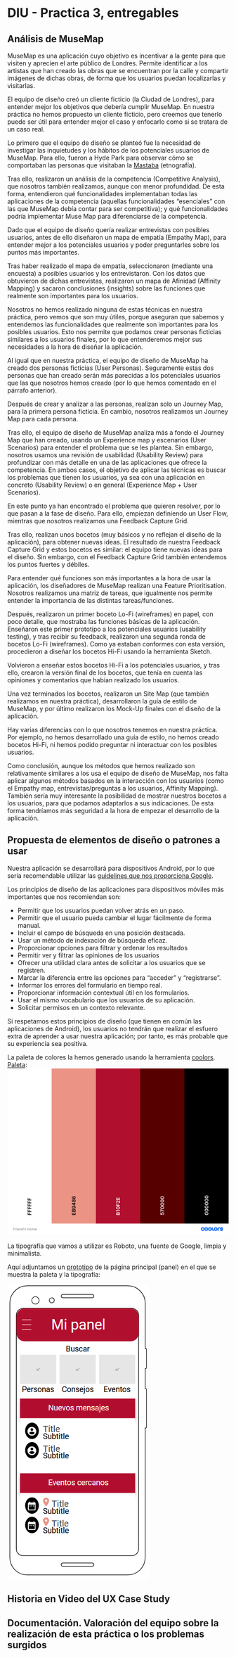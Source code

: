 # DIU - Practica 3, entregables

## Análisis de MuseMap   
MuseMap es una aplicación cuyo objetivo es incentivar a la gente para que visiten y aprecien el arte público de Londres. Permite identificar a los artistas que han creado las obras que se encuentran por la calle y compartir imágenes de dichas obras, de forma que los usuarios puedan localizarlas y visitarlas.

El equipo de diseño creó un cliente ficticio (la Ciudad de Londres), para entender mejor los objetivos que debería cumplir MuseMap. En nuestra práctica no hemos propuesto un cliente ficticio, pero creemos que tenerlo puede ser útil para entender mejor el caso y enfocarlo como si se tratara de un caso real.

Lo primero que el equipo de diseño se planteó fue la necesidad de investigar las inquietudes y los hábitos de los potenciales usuarios de MuseMap. Para ello, fueron a Hyde Park para observar cómo se comportaban las personas que visitaban la [Mastaba](https://www.royalparks.org.uk/parks/hyde-park/hyde-park-news/the-mastaba) (etnografía).

Tras ello, realizaron un análisis de la competencia (Competitive Analysis), que nosotros también realizamos, aunque con menor profundidad. De esta forma, entendieron qué funcionalidades implementaban todas las aplicaciones de la competencia (aquellas funcionalidades “esenciales” con las que MuseMap debía contar para ser competitiva); y qué funcionalidades podría implementar Muse Map para diferenciarse de la competencia.

Dado que el equipo de diseño quería realizar entrevistas con posibles usuarios, antes de ello diseñaron un mapa de empatía (Empathy Map), para entender mejor a los potenciales usuarios y poder preguntarles sobre los puntos más importantes.

Tras haber realizado el mapa de empatía, seleccionaron (mediante una encuesta) a posibles usuarios y los entrevistaron. Con los datos que obtuvieron de dichas entrevistas, realizaron un mapa de Afinidad (Affinity Mapping) y sacaron conclusiones (insights) sobre las funciones que realmente son importantes para los usuarios. 

Nosotros no hemos realizado ninguna de estas técnicas en nuestra práctica, pero vemos que son muy útiles, porque aseguran que sabemos y entendemos las funcionalidades que realmente son importantes para los posibles usuarios. Esto nos permite que podamos crear personas ficticias similares a los usuarios finales, por lo que entenderemos mejor sus necesidades a la hora de diseñar la aplicación.

Al igual que en nuestra práctica, el equipo de diseño de MuseMap ha creado dos personas ficticias (User Personas). Seguramente estas dos personas que han creado serán más parecidas a los potenciales usuarios que las que nosotros hemos creado (por lo que hemos comentado en el párrafo anterior).

Después de crear y analizar a las personas, realizan solo un Journey Map, para la primera persona ficticia. En cambio, nosotros realizamos un Journey Map para cada persona.

Tras ello, el equipo de diseño de MuseMap analiza más a fondo el Journey Map que han creado, usando un Experience map y escenarios (User Scenarios) para entender el problema que se les plantea. Sin embargo, nosotros usamos una revisión de usabilidad (Usability Review) para profundizar con más detalle en una de las aplicaciones que ofrece la competencia. En ambos casos, el objetivo de aplicar las técnicas es buscar los problemas que tienen los usuarios, ya sea con una aplicación en concreto (Usability Review) o en general (Experience Map + User Scenarios).

En este punto ya han encontrado el problema que quieren resolver, por lo que pasan a la fase de diseño. Para ello, empiezan definiendo un User Flow, mientras que nosotros realizamos una Feedback Capture Grid.

Tras ello, realizan unos bocetos (muy básicos y no reflejan el diseño de la aplicación), para obtener nuevas ideas. El resultado de nuestra Feedback Capture Grid y estos bocetos es similar: el equipo tiene nuevas ideas para el diseño. Sin embargo, con el Feedback Capture Grid también entendemos los puntos fuertes y débiles.

Para entender qué funciones son más importantes a la hora de usar la aplicación, los diseñadores de MuseMap realizan una Feature Prioritisation. Nosotros realizamos una matriz de tareas, que igualmente nos permite entender la importancia de las distintas tareas/funciones.

Después, realizaron un primer boceto Lo-Fi (wireframes) en papel, con poco detalle, que mostraba las funciones básicas de la aplicación. Enseñaron este primer prototipo a los potenciales usuarios (usability testing), y tras recibir su feedback, realizaron una segunda ronda de bocetos Lo-Fi (wireframes). Como ya estaban conformes con esta versión, procedieron a diseñar los bocetos Hi-Fi usando la herramienta Sketch.

Volvieron a enseñar estos bocetos Hi-Fi a los potenciales usuarios, y tras ello, crearon la versión final de los bocetos, que tenía en cuenta las opiniones y comentarios que habían realizado los usuarios.

Una vez terminados los bocetos, realizaron un Site Map (que también realizamos en nuestra práctica), desarrollaron la guía de estilo de MuseMap, y por último realizaron los Mock-Up finales con el diseño de la aplicación.

Hay varias diferencias con lo que nosotros tenemos en nuestra práctica. Por ejemplo, no hemos desarrollado una guía de estilo, no hemos creado bocetos Hi-Fi,  ni hemos podido preguntar ni interactuar con los posibles usuarios. 

Como conclusión, aunque los métodos que hemos realizado son relativamente similares a los usa el equipo de diseño de MuseMap, nos falta aplicar algunos métodos basados en la interacción con los usuarios (como el Empathy map, entrevistas/preguntas a los usuarios, Affinity Mapping). También sería muy interesante la posibilidad de mostrar nuestros bocetos a los usuarios, para que podamos adaptarlos a sus indicaciones. De esta forma tendríamos más seguridad a la hora de empezar el desarrollo de la aplicación.


## Propuesta de elementos de diseño o patrones a usar 

Nuestra aplicación se desarrollará para dispositivos Android, por lo que sería recomendable utilizar las [guidelines que nos proporciona Google](https://www.thinkwithgoogle.com/_qs/documents/1714/Google_Guia_UX_uBbvE4i.pdf).

 Los principios de diseño de las aplicaciones para dispositivos móviles más importantes que nos recomiendan son:

  * Permitir que los usuarios puedan volver atrás en un paso.
  * Permitir que el usuario pueda cambiar el lugar fácilmente de forma manual.
  * Incluir el campo de búsqueda en una posición destacada.
  * Usar un método de indexación de búsqueda eficaz.
  * Proporcionar opciones para filtrar y ordenar los resultados
  * Permitir ver y filtrar las opiniones de los usuarios
  * Ofrecer una utilidad clara antes de solicitar a los usuarios que se registren.
  * Marcar la diferencia entre las opciones para “acceder” y “registrarse”.
  * Informar los errores del formulario en tiempo real. 
  * Proporcionar información contextual útil en los formularios. 
  * Usar el mismo vocabulario que los usuarios de su aplicación. 
  * Solicitar permisos en un contexto relevante.

Si respetamos estos principios de diseño (que tienen en común las aplicaciones de Android), los usuarios no tendrán que realizar el esfuero extra de aprender a usar nuestra aplicación; por tanto, es más probable que su experiencia sea positiva.


La paleta de colores la hemos generado usando la herramienta [coolors](https://coolors.co/). 
[Paleta](img/paleta.png "Paleta"):
![Paleta](img/paleta.png "Paleta")

La tipografía que vamos a utilizar es Roboto, una fuente de Google, limpia y minimalista.

Aquí adjuntamos un [prototipo](img/BocetoConPaleta.png "Prototipo") de la página principal (panel) en el que se muestra la paleta y la tipografía:

![Prototipo](img/BocetoConPaleta.png "prototipo")

## Historia en Video del UX Case Study


## Documentación. Valoración del equipo sobre la realización de esta práctica o los problemas surgidos
 